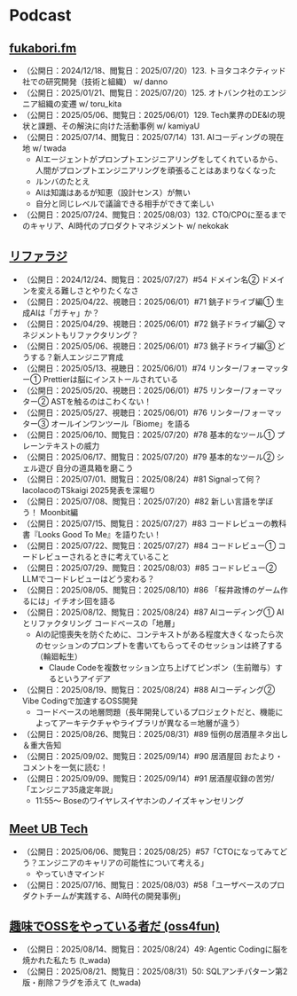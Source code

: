 # Podcast

## [fukabori.fm](https://fukabori.fm/)
- （公開日：2024/12/18、閲覧日：2025/07/20）123. トヨタコネクティッド社での研究開発（技術と組織） w/ danno
- （公開日：2025/01/21、閲覧日：2025/07/20）125. オトバンク社のエンジニア組織の変遷 w/ toru_kita
- （公開日：2025/05/06、閲覧日：2025/06/01）129. Tech業界のDE&Iの現状と課題、その解決に向けた活動事例 w/ kamiyaU
- （公開日：2025/07/14、閲覧日：2025/07/14）131. AIコーディングの現在地 w/ twada
    - AIエージェントがプロンプトエンジニアリングをしてくれているから、人間がプロンプトエンジニアリングを頑張ることはあまりなくなった
    - ルンバのたとえ
    - AIは知識はあるが知恵（設計センス）が無い
    - 自分と同じレベルで議論できる相手ができて楽しい
- （公開日：2025/07/24、閲覧日：2025/08/03）132. CTO/CPOに至るまでのキャリア、AI時代のプロダクトマネジメント w/ nekokak


## [リファラジ](https://refactoradio.com/)
- （公開日：2024/12/24、閲覧日：2025/07/27）#54 ドメイン名② ドメインを変える難しさとやりたくなさ
- （公開日：2025/04/22、視聴日：2025/06/01）#71 銚子ドライブ編① 生成AIは「ガチャ」か？
- （公開日：2025/04/29、視聴日：2025/06/01）#72 銚子ドライブ編② マネジメントもリファクタリング？
- （公開日：2025/05/06、視聴日：2025/06/01）#73 銚子ドライブ編③ どうする？新人エンジニア育成
- （公開日：2025/05/13、視聴日：2025/06/01）#74 リンター/フォーマッター① Prettierは脳にインストールされている
- （公開日：2025/05/20、視聴日：2025/06/01）#75 リンター/フォーマッター② ASTを触るのはこわくない！
- （公開日：2025/05/27、視聴日：2025/06/01）#76 リンター/フォーマッター③ オールインワンツール「Biome」を語る
- （公開日：2025/06/10、閲覧日：2025/07/20）#78 基本的なツール① プレーンテキストの威力
- （公開日：2025/06/17、閲覧日：2025/07/20）#79 基本的なツール② シェル遊び 自分の道具箱を磨こう
- （公開日：2025/07/01、閲覧日：2025/08/24）#81 Signalって何？ lacolacoのTSkaigi 2025発表を深堀り
- （公開日：2025/07/08、閲覧日：2025/07/20）#82 新しい言語を学ぼう！ Moonbit編
- （公開日：2025/07/15、閲覧日：2025/07/27）#83 コードレビューの教科書『Looks Good To Me』を語りたい！
- （公開日：2025/07/22、閲覧日：2025/07/27）#84 コードレビュー① コードレビューされるときに考えていること
- （公開日：2025/07/29、閲覧日：2025/08/03）#85 コードレビュー② LLMでコードレビューはどう変わる？
- （公開日：2025/08/05、閲覧日：2025/08/10）#86 「桜井政博のゲーム作るには」イチオシ回を語る
- （公開日：2025/08/12、閲覧日：2025/08/24）#87 AIコーディング① AIとリファクタリング コードベースの「地層」
    - AIの記憶喪失を防ぐために、コンテキストがある程度大きくなったら次のセッションのプロンプトを書いてもらってそのセッションは終了する（輪廻転生）
        - Claude Codeを複数セッション立ち上げてピンポン（生前贈与）するというアイデア
- （公開日：2025/08/19、閲覧日：2025/08/24）#88 AIコーディング② Vibe Codingで加速するOSS開発
    - コードベースの地層問題（長年開発しているプロジェクトだと、機能によってアーキテクチャやライブラリが異なる＝地層が違う）
- （公開日：2025/08/26、閲覧日：2025/08/31）#89 恒例の居酒屋ネタ出し＆重大告知
- （公開日：2025/09/02、閲覧日：2025/09/14）#90 居酒屋回 おたより・コメントを一気に読む！
- （公開日：2025/09/09、閲覧日：2025/09/14）#91 居酒屋収録の苦労/「エンジニア35歳定年説」
    - 11:55〜 Boseのワイヤレスイヤホンのノイズキャンセリング

## [Meet UB Tech](https://tech.uzabase.com/archive/category/Podcast)
- （公開日：2025/06/06、閲覧日：2025/08/25）#57「CTOになってみてどう？エンジニアのキャリアの可能性について考える」
    - やっていきマインド
- （公開日：2025/07/16、閲覧日：2025/08/03）#58「ユーザベースのプロダクトチームが実践する、AI時代の開発事例」


## [趣味でOSSをやっている者だ (oss4fun)](https://oss4.fun/)
- （公開日：2025/08/14、閲覧日：2025/08/24）49: Agentic Codingに脳を焼かれた私たち (t_wada)
- （公開日：2025/08/21、閲覧日：2025/08/31）50: SQLアンチパターン第2版・削除フラグを添えて (t_wada)

